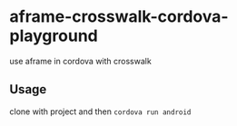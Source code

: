 # aframe-crosswalk-cordova-playground
use aframe in cordova with crosswalk

Usage
------
clone with project and then `cordova run android`
